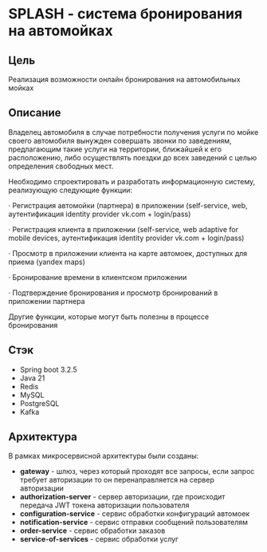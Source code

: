 # SPLASH - система бронирования на автомойках

## Цель
Реализация возможности онлайн бронирования на автомобильных мойках

## Описание

Владелец автомобиля в случае потребности получения услуги по мойке своего автомобиля вынужден совершать звонки по заведениям, предлагающим такие услуги на территории, ближайшей к его расположению, либо осуществлять поездки до всех заведений с целью определения свободных мест.

Необходимо спроектировать и разработать информационную систему, реализующую следующие функции:

·         Регистрация автомойки (партнера) в приложении (self-service, web, аутентификация identity provider vk.com + login/pass)

·         Регистрация клиента в приложении (self-service, web adaptive for mobile devices, аутентификация identity provider vk.com + login/pass)

·         Просмотр в приложении клиента на карте автомоек, доступных для приема (yandex maps)

·         Бронирование времени в клиентском приложении

·         Подтверждение бронирования и просмотр бронирований в приложении партнера

Другие функции, которые могут быть полезны в процессе бронирования

## Стэк
* Spring boot 3.2.5
* Java 21
* Redis
* MySQL
* PostgreSQL
* Kafka

## Архитектура
В рамках микросервисной архитектуры были созданы:
* **gateway** - шлюз, через который проходят все запросы, если запрос требует авторизации то он перенаправляется на
сервер авторизации
* **authorization-server** - сервер авторизации, где происходит передача JWT токена авторизации пользователя
* **configuration-service** - сервис обработки конфигураций автомоек
* **notification-service** - сервис отправки сообщений пользователям
* **order-service** - сервис обработки заказов
* **service-of-services** - сервис обработки услуг
